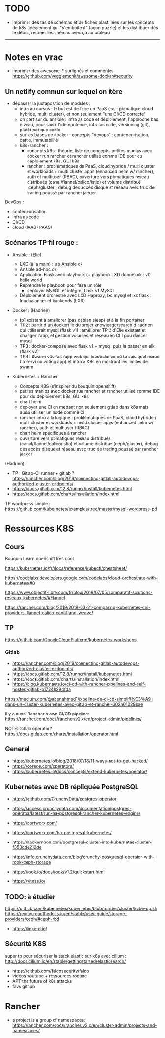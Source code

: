 # TODO



- imprimer des tas de schémas et de fiches plastifiées sur les concepts de k8s (idéalement qui "s'emboîtent" façon puzzle) et les distribuer dès le début, recréer les chémas avec ça au tableau



---



# Notes en vrac



- imprimer des awesome-* surlignés et commentés
https://github.com/veggiemonk/awesome-docker#security

## Un netlify commun sur lequel on itère
- dépasser la juxtaposition de modules :
  - intro au cursus : le but est de faire un PaaS (ex. : pbmatique cloud hybride, multi cluster), et non seulement "une CI/CD correcte"
  - on part sur du ansible : infra as code et déploiement, l'approche bas niveau, pour saisir l'idempotence, infra as code, versioning (git), plutôt pet que cattle
  - sur les bases de docker : concepts "devops" : conteneurisation, cattle, immutabilité
  - k8s+rancher :
    - concepts k8s : théorie, liste de concepts, petites manips avec docker run rancher et rancher utilisé comme IDE pour du déploiement k8s, GUI k8s
    - rancher : problématiques de PaaS, cloud hybride / multi cluster et workloads + multi cluster apps (enhanced helm w/ rancher), auth et multiuser (RBAC), ouverture vers pbmatiques réseau distribués (canal/flannel/calico/istio) et volume distribué (ceph/gluster), debug des accès disque et réseau avec truc de tracing poussé par rancher jaeger

DevOps :
- conteneurisation
- infra as code
- CI/CD
- cloud (IAAS+PAAS)

## Scénarios TP fil rouge :

- Ansible : (Elie)
  - LXD (à la main) : lab Ansible ok
  - Ansible ad-hoc ok
  - Application Flask avec playbook (+ playbook LXD donné) ok : v0 hello world
  - Reprendre le playbook pour faire un rôle
    - déployer MySQL et intégrer flask v1 MySQL
  - Déploiement orchestré avec LXD Haproxy, lxc mysql et lxc flask : loadbalancer et backends (LXD)

- Docker : (Hadrien)
  - tp1 existant à améliorer (pas debian sleep) et à la fin portainer
  - TP2 : partir d'un dockerfile du projet knowledge/search d'hadrien qui utiliserait mysql (flask v1) : améliorer TP 2 d'Elie existant et changer l'app, et gestion volumes et réseau en CLI pou rlancer mysql
  -  TP3 : docker-compose avec flask v1 + mysql, puis la passer en elk (flask v2)
  -  TP4 : Swarm vite fait (app web qui loadbalance où tu sais quel nœud t'a servi ou voting app) et intro à K8s en montrant les limites de swarm

- Kubernetes + Rancher
  - Concepts K8S (s'inspirer du bouquin openshift)
  - petites manips avec docker run rancher et rancher utilisé comme IDE pour du déploiement k8s, GUI k8s
  - chart helm
  - déployer une CI en mettant non seulement gitlab dans k8s mais aussi utiliser un node comme CI
  - rancher intro à la logique : 
     problématiques de PaaS, cloud hybride / multi cluster et workloads + multi cluster apps (enhanced helm w/ rancher), auth et multiuser (RBAC)
  - chart helm spécifiques à rancher
  - ouverture vers pbmatiques réseau distribués (canal/flannel/calico/istio) et volume distribué (ceph/gluster), debug des accès disque et réseau avec truc de tracing poussé par rancher jaeger

(Hadrien)
  - TP : Gitlab-CI runner + gitlab ? https://rancher.com/blog/2019/connecting-gitlab-autodevops-authorized-cluster-endpoints/
  - https://docs.gitlab.com/12.8/runner/install/kubernetes.html
  - https://docs.gitlab.com/charts/installation/index.html

TP wordpress simple : https://github.com/kubernetes/examples/tree/master/mysql-wordpress-pd

# Ressources K8S

## Cours

Bouquin Learn openshift très cool

https://kubernetes.io/fr/docs/reference/kubectl/cheatsheet/

https://codelabs.developers.google.com/codelabs/cloud-orchestrate-with-kubernetes/#0

https://www.objectif-libre.com/fr/blog/2018/07/05/comparatif-solutions-reseaux-kubernetes/#Flannel

https://rancher.com/blog/2019/2019-03-21-comparing-kubernetes-cni-providers-flannel-calico-canal-and-weave/

## TP

https://github.com/GoogleCloudPlatform/kubernetes-workshops

### Gitlab
* https://rancher.com/blog/2019/connecting-gitlab-autodevops-authorized-cluster-endpoints/
* https://docs.gitlab.com/12.8/runner/install/kubernetes.html
* https://docs.gitlab.com/charts/installation/index.html
* https://blog.kubernauts.io/ci-cd-with-rancher-pipelines-and-self-hosted-gitlab-b17248294fda

https://medium.com/@abenahmed1/pipeline-de-ci-cd-simplifi%C3%A9-dans-un-cluster-kubernetes-avec-gitlab-et-rancher-602a01029bae

Il y a aussi Rancher's own CI/CD pipeline: https://rancher.com/docs/rancher/v2.x/en/project-admin/pipelines/


NOTE: Gitlab operator? https://docs.gitlab.com/charts/installation/operator.html

## General

* https://kubernetes.io/blog/2018/07/18/11-ways-not-to-get-hacked/
* https://coreos.com/operators/
* https://kubernetes.io/docs/concepts/extend-kubernetes/operator/
## Kubernetes avec DB répliquée PostgreSQL
* https://github.com/CrunchyData/postgres-operator
* https://access.crunchydata.com/documentation/postgres-operator/latest/run-ha-postgresql-rancher-kubernetes-engine/
* https://portworx.com/
* https://portworx.com/ha-postgresql-kubernetes/
* https://hackernoon.com/postgresql-cluster-into-kubernetes-cluster-f353cde212de
* https://info.crunchydata.com/blog/crunchy-postgresql-operator-with-rook-ceph-storage
* https://rook.io/docs/rook/v1.2/quickstart.html



* https://vitess.io/

## TODO: à étudier

https://github.com/kubernetes/kubernetes/blob/master/cluster/kube-up.sh
https://rexray.readthedocs.io/en/stable/user-guide/storage-providers/ceph/#ceph-rbd

* https://linkerd.io/

## Sécurité K8S
super tp pour sécuriser la stack elastic sur k8s avec cilium : http://docs.cilium.io/en/stable/gettingstarted/elasticsearch/

* https://github.com/falcosecurity/falco
* vidéos youtube + ressources rootme
* APT the future of k8s attacks
* favs github

# Rancher
* a project is a group of namespaces: https://rancher.com/docs/rancher/v2.x/en/cluster-admin/projects-and-namespaces/